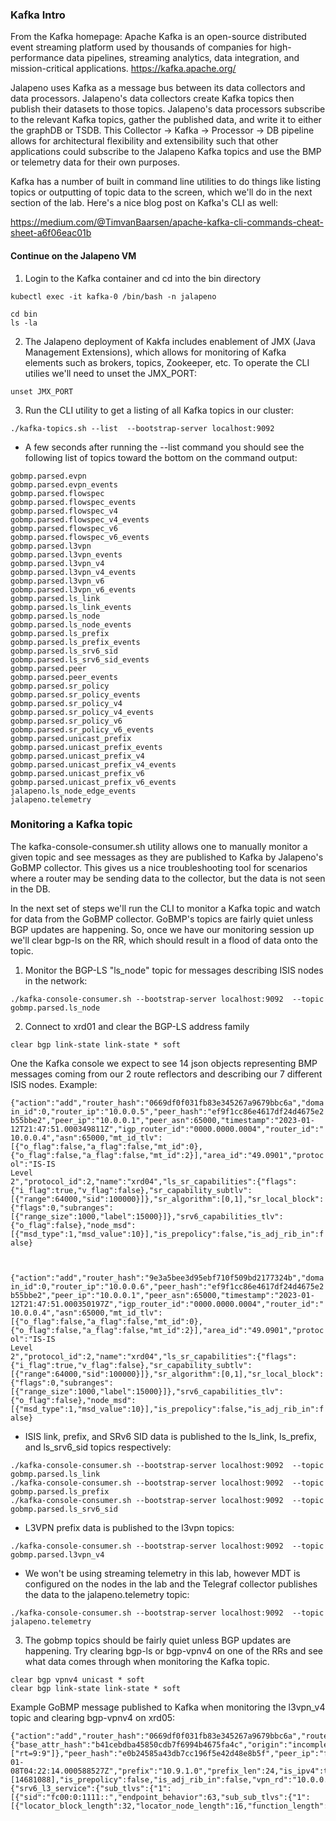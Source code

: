 ### Kafka Intro
From the Kafka homepage: Apache Kafka is an open-source distributed event streaming platform used by thousands of companies for high-performance data pipelines, streaming analytics, data integration, and mission-critical applications.
https://kafka.apache.org/

Jalapeno uses Kafka as a message bus between its data collectors and data processors. Jalapeno's data collectors create Kafka topics then publish their datasets to those topics. Jalapeno's data processors subscribe to the relevant Kafka topics, gather the published data, and write it to either the graphDB or TSDB. This Collector -> Kafka -> Processor -> DB pipeline allows for architectural flexibility and extensibility such that other applications could subscribe to the Jalapeno Kafka topics and use the BMP or telemetry data for their own purposes.

Kafka has a number of built in command line utilities to do things like listing topics or outputting of topic data to the screen, which we'll do in the next section of the lab. Here's a nice blog post on Kafka's CLI as well:

https://medium.com/@TimvanBaarsen/apache-kafka-cli-commands-cheat-sheet-a6f06eac01b


#### Continue on the Jalapeno VM

1. Login to the Kafka container and cd into the bin directory
```
kubectl exec -it kafka-0 /bin/bash -n jalapeno

cd bin
ls -la
```

2. The Jalapeno deployment of Kakfa includes enablement of JMX (Java Management Extensions), which allows for monitoring of Kafka elements such as brokers, topics, Zookeeper, etc. To operate the CLI utilies we'll need to unset the JMX_PORT:  
```
unset JMX_PORT
```

3. Run the CLI utility to get a listing of all Kafka topics in our cluster:
```
./kafka-topics.sh --list  --bootstrap-server localhost:9092
```
 - A few seconds after running the --list command you should see the following list of topics toward the bottom on the command output:
```
gobmp.parsed.evpn
gobmp.parsed.evpn_events
gobmp.parsed.flowspec
gobmp.parsed.flowspec_events
gobmp.parsed.flowspec_v4
gobmp.parsed.flowspec_v4_events
gobmp.parsed.flowspec_v6
gobmp.parsed.flowspec_v6_events
gobmp.parsed.l3vpn
gobmp.parsed.l3vpn_events
gobmp.parsed.l3vpn_v4
gobmp.parsed.l3vpn_v4_events
gobmp.parsed.l3vpn_v6
gobmp.parsed.l3vpn_v6_events
gobmp.parsed.ls_link
gobmp.parsed.ls_link_events
gobmp.parsed.ls_node
gobmp.parsed.ls_node_events
gobmp.parsed.ls_prefix
gobmp.parsed.ls_prefix_events
gobmp.parsed.ls_srv6_sid
gobmp.parsed.ls_srv6_sid_events
gobmp.parsed.peer
gobmp.parsed.peer_events
gobmp.parsed.sr_policy
gobmp.parsed.sr_policy_events
gobmp.parsed.sr_policy_v4
gobmp.parsed.sr_policy_v4_events
gobmp.parsed.sr_policy_v6
gobmp.parsed.sr_policy_v6_events
gobmp.parsed.unicast_prefix
gobmp.parsed.unicast_prefix_events
gobmp.parsed.unicast_prefix_v4
gobmp.parsed.unicast_prefix_v4_events
gobmp.parsed.unicast_prefix_v6
gobmp.parsed.unicast_prefix_v6_events
jalapeno.ls_node_edge_events
jalapeno.telemetry
```

### Monitoring a Kafka topic

The kafka-console-consumer.sh utility allows one to manually monitor a given topic and see messages as they are published to Kafka by Jalapeno's GoBMP collector. This gives us a nice troubleshooting tool for scenarios where a router may be sending data to the collector, but the data is not seen in the DB.

In the next set of steps we'll run the CLI to monitor a Kafka topic and watch for data from the GoBMP collector. GoBMP's topics are fairly quiet unless BGP updates are happening. So, once we have our monitoring session up we'll clear bgp-ls on the RR, which should result in a flood of data onto the topic.

1. Monitor the BGP-LS "ls_node" topic for messages describing ISIS nodes in the network:

```
./kafka-console-consumer.sh --bootstrap-server localhost:9092  --topic gobmp.parsed.ls_node
```

2. Connect to xrd01 and clear the BGP-LS address family
```
clear bgp link-state link-state * soft
```

One the Kafka console we expect to see 14 json objects representing BMP messages coming from our 2 route reflectors and describing our 7 different ISIS nodes. Example:

<code>{"action":"add","router_hash":"0669df0f031fb83e345267a9679bbc6a","domain_id":0,"router_ip":"10.0.0.5","peer_hash":"ef9f1cc86e4617df24d4675e2b55bbe2","peer_ip":"10.0.0.1","peer_asn":65000,"timestamp":"2023-01-12T21:47:51.000349811Z","igp_router_id":"0000.0000.0004","router_id":"10.0.0.4","asn":65000,"mt_id_tlv":[{"o_flag":false,"a_flag":false,"mt_id":0},{"o_flag":false,"a_flag":false,"mt_id":2}],"area_id":"49.0901","protocol":"IS-IS Level 2","protocol_id":2,"name":"xrd04","ls_sr_capabilities":{"flags":{"i_flag":true,"v_flag":false},"sr_capability_subtlv":[{"range":64000,"sid":100000}]},"sr_algorithm":[0,1],"sr_local_block":{"flags":0,"subranges":[{"range_size":1000,"label":15000}]},"srv6_capabilities_tlv":{"o_flag":false},"node_msd":[{"msd_type":1,"msd_value":10}],"is_prepolicy":false,"is_adj_rib_in":false}


{"action":"add","router_hash":"9e3a5bee3d95ebf710f509bd2177324b","domain_id":0,"router_ip":"10.0.0.6","peer_hash":"ef9f1cc86e4617df24d4675e2b55bbe2","peer_ip":"10.0.0.1","peer_asn":65000,"timestamp":"2023-01-12T21:47:51.000350197Z","igp_router_id":"0000.0000.0004","router_id":"10.0.0.4","asn":65000,"mt_id_tlv":[{"o_flag":false,"a_flag":false,"mt_id":0},{"o_flag":false,"a_flag":false,"mt_id":2}],"area_id":"49.0901","protocol":"IS-IS Level 2","protocol_id":2,"name":"xrd04","ls_sr_capabilities":{"flags":{"i_flag":true,"v_flag":false},"sr_capability_subtlv":[{"range":64000,"sid":100000}]},"sr_algorithm":[0,1],"sr_local_block":{"flags":0,"subranges":[{"range_size":1000,"label":15000}]},"srv6_capabilities_tlv":{"o_flag":false},"node_msd":[{"msd_type":1,"msd_value":10}],"is_prepolicy":false,"is_adj_rib_in":false}
</code>


 - ISIS link, prefix, and SRv6 SID data is published to the ls_link, ls_prefix, and ls_srv6_sid topics respectively:
```
./kafka-console-consumer.sh --bootstrap-server localhost:9092  --topic gobmp.parsed.ls_link
./kafka-console-consumer.sh --bootstrap-server localhost:9092  --topic gobmp.parsed.ls_prefix
./kafka-console-consumer.sh --bootstrap-server localhost:9092  --topic gobmp.parsed.ls_srv6_sid
```
 - L3VPN prefix data is published to the l3vpn topics:
```
./kafka-console-consumer.sh --bootstrap-server localhost:9092  --topic gobmp.parsed.l3vpn_v4
```
 - We won't be using streaming telemetry in this lab, however MDT is configured on the nodes in the lab and the Telegraf collector publishes the data to the jalapeno.telemetry topic:
```
./kafka-console-consumer.sh --bootstrap-server localhost:9092  --topic jalapeno.telemetry
```

3. The gobmp topics should be fairly quiet unless BGP updates are happening. Try clearing bgp-ls or bgp-vpnv4 on one of the RRs and see what data comes through when monitoring the Kafka topic.

```
clear bgp vpnv4 unicast * soft
clear bgp link-state link-state * soft
```

Example GoBMP message published to Kafka when monitoring the l3vpn_v4 topic and clearing bgp-vpnv4 on xrd05:
```
{"action":"add","router_hash":"0669df0f031fb83e345267a9679bbc6a","router_ip":"10.0.0.5","base_attrs":{"base_attr_hash":"b41cebdba45850cdb7f6994b4675fa4c","origin":"incomplete","local_pref":100,"is_atomic_agg":false,"ext_community_list":["rt=9:9"]},"peer_hash":"e0b24585a43db7cc196f5e42d48e8b5f","peer_ip":"fc00:0:1111::1","peer_asn":65000,"timestamp":"2023-01-08T04:22:14.000588527Z","prefix":"10.9.1.0","prefix_len":24,"is_ipv4":true,"nexthop":"fc00:0:1111::1","is_nexthop_ipv4":false,"labels":[14681088],"is_prepolicy":false,"is_adj_rib_in":false,"vpn_rd":"10.0.0.1:0","vpn_rd_type":1,"prefix_sid":{"srv6_l3_service":{"sub_tlvs":{"1":[{"sid":"fc00:0:1111::","endpoint_behavior":63,"sub_sub_tlvs":{"1":[{"locator_block_length":32,"locator_node_length":16,"function_length":16,"argument_length":0,"transposition_length":16,"transposition_offset":48}]}}]}}}}
```
